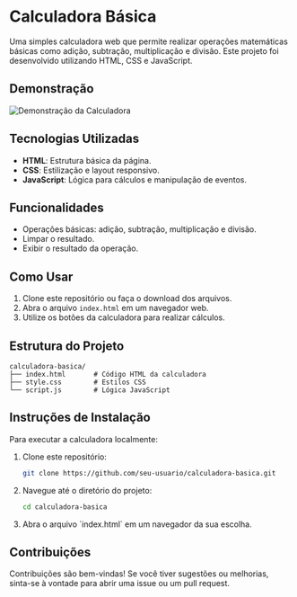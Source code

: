 # Calculadora Básica

Uma simples calculadora web que permite realizar operações matemáticas básicas como adição, subtração, multiplicação e divisão. Este projeto foi desenvolvido utilizando HTML, CSS e JavaScript.

## Demonstração

![Demonstração da Calculadora](https://github.com/Kenepher/caluladora-basica/blob/main/Calculadora%20Basica/imagens/Demonstracao%20Calculadora.png)

## Tecnologias Utilizadas

- **HTML**: Estrutura básica da página.
- **CSS**: Estilização e layout responsivo.
- **JavaScript**: Lógica para cálculos e manipulação de eventos.

## Funcionalidades

- Operações básicas: adição, subtração, multiplicação e divisão.
- Limpar o resultado.
- Exibir o resultado da operação.

## Como Usar

1. Clone este repositório ou faça o download dos arquivos.
2. Abra o arquivo `index.html` em um navegador web.
3. Utilize os botões da calculadora para realizar cálculos.

## Estrutura do Projeto

```
calculadora-basica/
├── index.html       # Código HTML da calculadora
├── style.css        # Estilos CSS
└── script.js        # Lógica JavaScript
```

## Instruções de Instalação

Para executar a calculadora localmente:

1. Clone este repositório:
   ```bash
   git clone https://github.com/seu-usuario/calculadora-basica.git
   ```
2. Navegue até o diretório do projeto:
   ```bash
   cd calculadora-basica
   ```
3. Abra o arquivo \`index.html\` em um navegador da sua escolha.

## Contribuições

Contribuições são bem-vindas! Se você tiver sugestões ou melhorias, sinta-se à vontade para abrir uma issue ou um pull request.
